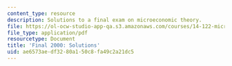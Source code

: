 ```yaml
---
content_type: resource
description: Solutions to a final exam on microeconomic theory.
file: https://ol-ocw-studio-app-qa.s3.amazonaws.com/courses/14-122-microeconomic-theory-ii-fall-2002/ae6573aedf3280a150c8fa49c2a21dc5_f2000s.pdf
file_type: application/pdf
resourcetype: Document
title: 'Final 2000: Solutions'
uid: ae6573ae-df32-80a1-50c8-fa49c2a21dc5
---
```

